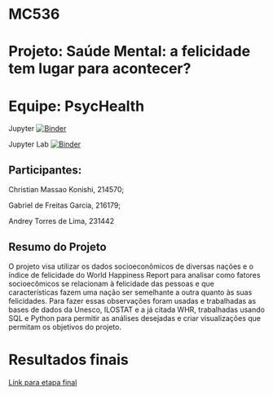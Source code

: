 # MC536 
# Projeto: Saúde Mental: a felicidade tem lugar para acontecer?
# Equipe: PsycHealth

Jupyter
[![Binder](https://mybinder.org/badge_logo.svg)](https://mybinder.org/v2/gh/ChrisKonishi/MC536-projeto/main)

Jupyter Lab
[![Binder](https://mybinder.org/badge_logo.svg)](https://mybinder.org/v2/gh/ChrisKonishi/MC536-projeto/main?urlpath=lab)


## Participantes:

Christian Massao Konishi, 214570;

Gabriel de Freitas Garcia, 216179;

Andrey Torres de Lima, 231442


## Resumo do Projeto

O projeto visa utilizar os dados socioeconômicos de diversas nações e o índice de felicidade do World Happiness Report para analisar como fatores socioecômicos se relacionam à felicidade das pessoas e que características fazem uma nação ser semelhante a outra quanto às suas felicidades. Para fazer essas observações foram usadas e trabalhadas as bases de dados da Unesco, ILOSTAT e a já citada WHR, trabalhadas usando SQL e Python para permitir as análises desejadas e criar visualizações que permitam os objetivos do projeto.

# Resultados finais

[Link para etapa final](https://github.com/ChrisKonishi/MC536-projeto/blob/develop/stage05)
